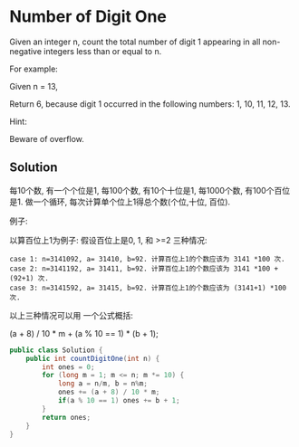 # Number of Digit One

Given an integer n, count the total number of digit 1 appearing in all non-negative integers less than or equal to n.

For example:

Given n = 13,

Return 6, because digit 1 occurred in the following numbers: 1, 10, 11, 12, 13.

Hint:

Beware of overflow.

## Solution

每10个数, 有一个个位是1, 每100个数, 有10个十位是1, 每1000个数, 有100个百位是1.  做一个循环, 每次计算单个位上1得总个数(个位,十位, 百位).  

例子:

以算百位上1为例子:   假设百位上是0, 1, 和 >=2 三种情况: 

    case 1: n=3141092, a= 31410, b=92. 计算百位上1的个数应该为 3141 *100 次.
    case 2: n=3141192, a= 31411, b=92. 计算百位上1的个数应该为 3141 *100 + (92+1) 次. 
    case 3: n=3141592, a= 31415, b=92. 计算百位上1的个数应该为 (3141+1) *100 次. 

以上三种情况可以用 一个公式概括:

(a + 8) / 10 * m + (a % 10 == 1) * (b + 1);

```java
public class Solution {
    public int countDigitOne(int n) {
        int ones = 0;  
        for (long m = 1; m <= n; m *= 10) {  
            long a = n/m, b = n%m;  
            ones += (a + 8) / 10 * m;  
            if(a % 10 == 1) ones += b + 1;  
        }  
        return ones;  
    }
}
```